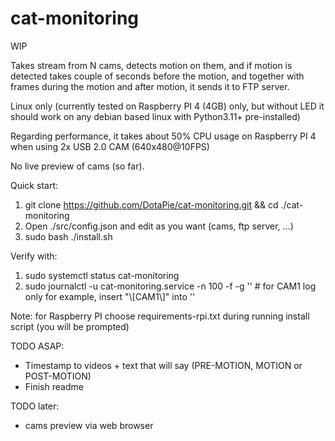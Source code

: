 # cat-monitoring

WIP

Takes stream from N cams, detects motion on them, and if motion is detected takes couple of seconds before the motion, and together with frames during the motion and after motion, it sends it to FTP server.

Linux only (currently tested on Raspberry PI 4 (4GB) only, but without LED it should work on any debian based linux with Python3.11+ pre-installed)

Regarding performance, it takes about 50% CPU usage on Raspberry PI 4 when using 2x USB 2.0 CAM (640x480@10FPS)

No live preview of cams (so far).

Quick start:
1) git clone https://github.com/DotaPie/cat-monitoring.git && cd ./cat-monitoring
2) Open ./src/config.json and edit as you want (cams, ftp server, ...)
3) sudo bash ./install.sh

Verify with:
1) sudo systemctl status cat-monitoring
2) sudo journalctl -u cat-monitoring.service -n 100 -f -g '' # for CAM1 log only for example, insert "\\[CAM1\\]" into ''

Note: for Raspberry PI choose requirements-rpi.txt during running install script (you will be prompted)

TODO ASAP:
- Timestamp to videos + text that will say (PRE-MOTION, MOTION or POST-MOTION)
- Finish readme

TODO later:
- cams preview via web browser